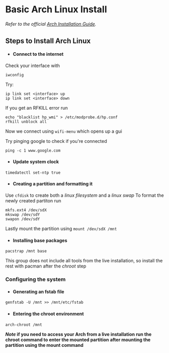 # Basic Arch Linux Install

###### Refer to the official [Arch Installation Guide](https://wiki.archlinux.org/index.php/installation_guide).

## Steps to Install Arch Linux

- #### Connect to the internet 

Check your interface with 
```
iwconfig
```
Try:
```
ip link set <interface> up
ip link set <interface> down
```
If you get an RFKILL error run
```
echo "blacklist hp_wmi" > /etc/modprobe.d/hp.conf
rfkill unblock all
```
Now we connect using `wifi-menu` which opens up a gui

Try pinging google to check if you're connected
```
ping -c 1 www.google.com
```
- #### Update system clock
```
timedatectl set-ntp true
```
- #### Creating a partition and formatting it
Use `cfdisk` to create both a *linux filesystem* and a *linux swap*
To format the newly created partiton run
```
mkfs.ext4 /dev/sdX
mkswap /dev/sdY
swapon /dev/sdY
```
Lastly mount the partition using `mount /dev/sdX /mnt`
- #### Installing base packages
```
pacstrap /mnt base
```
This group does not include all tools from the live installation, so install the rest with pacman after the *chroot* step
### Configuring the system
- #### Generating an fstab file
```
genfstab -U /mnt >> /mnt/etc/fstab
```
- #### Entering the chroot environment
```
arch-chroot /mnt
```
**_Note_ if you need to access your Arch from a live installation run the chroot command to enter the mounted partition after mounting the partition using the mount command**
